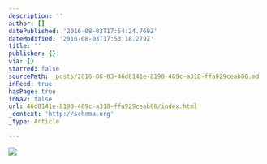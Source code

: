 ```yaml
---
description: ''
author: []
datePublished: '2016-08-03T17:54:24.769Z'
dateModified: '2016-08-03T17:53:18.279Z'
title: ''
publisher: {}
via: {}
starred: false
sourcePath: _posts/2016-08-03-46d8141e-8190-469c-a318-ffa929ceab66.md
inFeed: true
hasPage: true
inNav: false
url: 46d8141e-8190-469c-a318-ffa929ceab66/index.html
_context: 'http://schema.org'
_type: Article

---
```

![](https://the-grid-user-content.s3-us-west-2.amazonaws.com/0c2f4c4b-ff44-414b-8c69-a907f4ec641b.jpg)